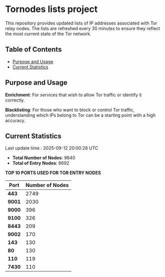 # Tornodes lists project

This repository provides updated lists of IP addresses associated with Tor relay nodes. The lists are refreshed every 30 minutes to ensure they reflect the most current state of the Tor network.

## Table of Contents

- [Purpose and Usage](#purpose-and-usage)
- [Current Statistics](#current-statistics)


## Purpose and Usage

**Enrichment**: For services that wish to allow Tor traffic or identify it correctly.

**Blacklisting**: For those who want to block or control Tor traffic, understanding which IPs belong to Tor can be a starting point with a high accuracy.

## Current Statistics

Last update time : 2025-09-12 20:00:28 UTC

- **Total Number of Nodes**: 9840
- **Total of Entry Nodes**: 8692

**TOP 10 PORTS USED FOR TOR ENTRY NODES**

| **Port** | **Number of Nodes** |
|------|-----------------|
| **443**   | 2749  |
| **9001**   | 2030  |
| **9000**   | 396  |
| **9100**   | 326  |
| **8443**   | 209  |
| **9002**   | 170  |
| **143**   | 130  |
| **80**   | 130  |
| **110**   | 119  |
| **7430**   | 110  |

